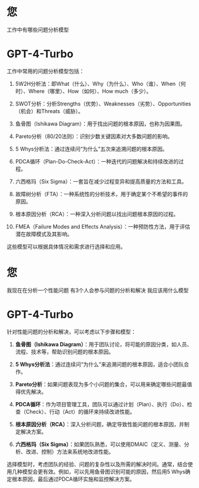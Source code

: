 # 您

工作中有哪些问题分析模型

# GPT-4-Turbo

工作中常用的问题分析模型包括：

1. 5W2H分析法：即What（什么）、Why（为什么）、Who（谁）、When（何时）、Where（哪里）、How（如何）、How much（多少）。

2. SWOT分析：分析Strengths（优势）、Weaknesses（劣势）、Opportunities（机会）和Threats（威胁）。

3. 鱼骨图（Ishikawa Diagram）：用于找出问题的根本原因，也称为因果图。

4. Pareto分析（80/20法则）：识别少数关键因素对大多数问题的影响。

5. 5 Whys分析法：通过连续问“为什么”五次来追溯问题的根本原因。

6. PDCA循环（Plan-Do-Check-Act）：一种迭代的问题解决和持续改进的过程。

7. 六西格玛（Six Sigma）：一套旨在减少过程变异和提高质量的方法和工具。

8. 故障树分析（FTA）：一种系统性的分析技术，用于确定某个不希望的事件的原因。

9. 根本原因分析（RCA）：一种深入分析问题以找出问题根本原因的过程。

10. FMEA（Failure Modes and Effects Analysis）：一种预防性方法，用于评估潜在故障模式及其影响。

这些模型可以根据具体情况和需求进行选择和应用。

# 您

我现在在分析一个性能问题 有3个人会参与问题的分析和解决 我应该用什么模型

# GPT-4-Turbo

针对性能问题的分析和解决，可以考虑以下步骤和模型：

1. **鱼骨图（Ishikawa Diagram）**：用于团队讨论，将可能的原因分类，如人员、流程、技术等，帮助识别问题的根本原因。

2. **5 Whys分析法**：通过连续问“为什么”来追溯问题的根本原因，适合小团队合作。

3. **Pareto分析**：如果问题表现为多个小问题的集合，可以用来确定哪些问题最值得优先解决。

4. **PDCA循环**：作为项目管理工具，团队可以通过计划（Plan）、执行（Do）、检查（Check）、行动（Act）的循环来持续改进性能。

5. **根本原因分析（RCA）**：深入分析问题，确定导致性能问题的根本原因，并制定解决方案。

6. **六西格玛（Six Sigma）**：如果团队熟悉，可以使用DMAIC（定义、测量、分析、改进、控制）方法来系统地改进性能。

选择模型时，考虑团队的经验、问题的复杂性以及所需的解决时间。通常，结合使用几种模型会更有效。例如，可以先用鱼骨图识别可能的原因，然后用5 Whys确定根本原因，最后通过PDCA循环实施和监控解决方案。

